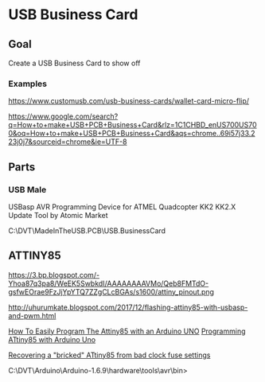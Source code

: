 # USB Business Card

## Goal
Create a USB Business Card to show off

### Examples

https://www.customusb.com/usb-business-cards/wallet-card-micro-flip/

https://www.google.com/search?q=How+to+make+USB+PCB+Business+Card&rlz=1C1CHBD_enUS700US700&oq=How+to+make+USB+PCB+Business+Card&aqs=chrome..69i57j33.223j0j7&sourceid=chrome&ie=UTF-8

## Parts

### USB Male
USBasp AVR Programming Device for ATMEL Quadcopter KK2 KK2.X Update Tool by Atomic Market

C:\DVT\MadeInTheUSB.PCB\USB.BusinessCard

## ATTINY85

https://3.bp.blogspot.com/-Yhoa87q3pa8/WeEK5SwbkdI/AAAAAAAAVMo/Qeb8FMTdO-gsfwEOrae9FzJjYpYTQ7ZZgCLcBGAs/s1600/attiny_pinout.png

http://uhurumkate.blogspot.com/2017/12/flashing-attiny85-with-usbasp-and-pwm.html

[How To Easily Program The Attiny85 with an Arduino UNO](https://www.youtube.com/watch?v=VlUq2COFjj4)
[Programming ATtiny85 with Arduino Uno](https://create.arduino.cc/projecthub/arjun/programming-attiny85-with-arduino-uno-afb829)


[Recovering a "bricked" ATtiny85 from bad clock fuse settings](http://tacticalsnack.blogspot.com/2014/11/recovering-bricked-attiny85-from-bad.html)


C:\DVT\Arduino\Arduino-1.6.9\hardware\tools\avr\bin>